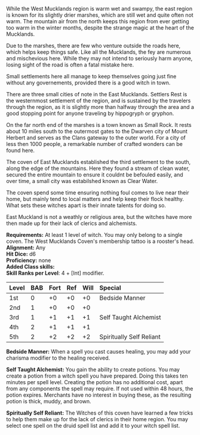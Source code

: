 While the West Mucklands region is warm wet and swampy, the east region is known for its slightly drier marshes, which are still wet and quite often not warm.  The mountain air from the north keeps this region from ever getting too warm in the winter months, despite the strange magic at the heart of the Mucklands.

Due to the marshes, there are few who venture outside the roads here, which helps keep things safe.  Like all the Mucklands, the fey are numerous and mischevious here.  While they may not intend to seriously harm anyone, losing sight of the road is often a fatal mistake here.

Small settlements here all manage to keep themselves going just fine without any governements, provided there is a good witch in town.

There are three small cities of note in the East Mucklands.  Settlers Rest is the westernmost settlement of the region, and is sustained by the travelers through the region, as it is slightly more than halfway through the area and a good stopping point for anyone traveling by hippogryph or gryphon.

On the far north end of the marshes is a town known as Small Rock.  It rests about 10 miles south to the outermost gates to the Dwarven city of Mount Herbert and serves as the Clans gateway to the outer world.  For a city of less then 1000 people, a remarkable number of crafted wonders can be found here.

The coven of East Mucklands established the third settlement to the south, along the edge of the mountains. Here they found a stream of clean water, secured the entire mountain to ensure it couldnt be befouled easily, and over time, a small city was estabilshed known as Clear Water.

The coven spend some time ensuring nothing foul comes to live near their home, but mainly tend to local matters and help keep their flock healthy.  What sets these witches apart is their innate talents for doing so. 

East Muckland is not a weathly or religious area, but the witches have more then made up for their lack of clerics and alchemists.

**Requirements:**
At least 1 level of witch.  You may only belong to a single coven.  The West Mucklands Coven's membership tattoo is a rooster's head.
**Alignment:** Any  
**Hit Dice:** d6  
**Proficiency:** none  
**Added Class skills:**  
**Skill Ranks per Level**: 4 + [Int] modifier.

|**Level**|**BAB**|**Fort**|**Ref**|**Will**|**Special**|
| :- | :- | :- | :- | :- | :- |
|1st|0|+0|+0|+0|Bedside Manner|
|2nd|1|+0|+0|+0||
|3rd|1|+1|+1|+1|Self Taught Alchemist|
|4th|2|+1|+1|+1||
|5th|2|+2|+2|+2|Spiritually Self Reliant|

**Bedside Manner:**  When a spell you cast causes healing, you may add your charisma modifier to the healing received.

**Self Taught Alchemist:** You gain the ability to create potions. You may create a potion from a witch spell you have prepared. Doing this takes ten minutes per spell level.  Creating the potion has no additional cost, apart from any components the spell may require.  If not used within 48 hours, the potion expires. Merchants have no interest in buying these, as the resulting potion is thick, muddy, and brown.

**Spiritually Self Reliant:** The Witches of this coven have learned a few tricks to help them make up for the lack of clerics in their home region.  You may select one spell on the druid spell list and add it to your witch spell list.

